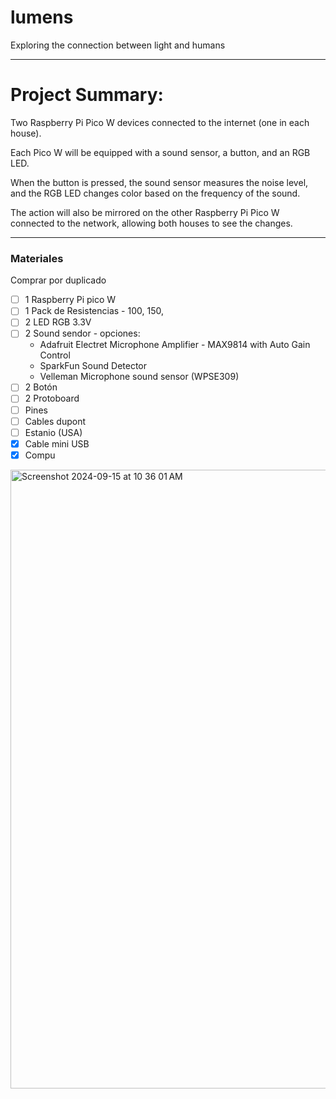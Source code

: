 # lumens
Exploring the connection between light and humans

---

# Project Summary:

Two Raspberry Pi Pico W devices connected to the internet (one in each house).

Each Pico W will be equipped with a sound sensor, a button, and an RGB LED.

When the button is pressed, the sound sensor measures the noise level, and the RGB LED changes color based on the frequency of the sound.

The action will also be mirrored on the other Raspberry Pi Pico W connected to the network, allowing both houses to see the changes.

--- 

### Materiales
Comprar por duplicado

- [ ] 1 Raspberry Pi pico W
- [ ] 1 Pack de Resistencias - 100, 150,
- [ ] 2 LED RGB 3.3V
- [ ] 2 Sound sendor - opciones:
  - Adafruit Electret Microphone Amplifier - MAX9814 with Auto Gain Control
  - SparkFun Sound Detector
  - Velleman Microphone sound sensor (WPSE309)
- [ ] 2 Botón
- [ ] 2 Protoboard
- [ ] Pines
- [ ] Cables dupont
- [ ] Estanio (USA)
- [x] Cable mini USB
- [x] Compu

<img width="990" alt="Screenshot 2024-09-15 at 10 36 01 AM" src="https://github.com/user-attachments/assets/bb296753-24f5-4ed9-8435-4ff39bf0e42f">
